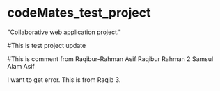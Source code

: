 # codeMates_test_project
"Collaborative web application project."

#This is test project update 

#This is comment from Raqibur-Rahman
Asif
Raqibur Rahman 2
Samsul Alam Asif 

I want to get error. 
This is from Raqib 3.